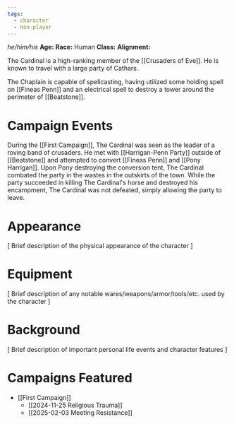 ```yaml
---
tags:
  - character
  - non-player
---
```

_he/him/his_
**Age:**
**Race:** Human
**Class:**
**Alignment:**

The Cardinal is a high-ranking member of the [[Crusaders of Eve]]. He is known to travel with a large party of Cathars.

The Chaplain is capable of spellcasting, having utilized some holding spell on [[Fineas Penn]] and an electrical spell to destroy a tower around the perimeter of [[Beatstone]].

# Campaign Events

During the [[First Campaign]], The Cardinal was seen as the leader of a roving band of crusaders. He met with [[Harrigan-Penn Party]] outside of [[Beatstone]] and attempted to convert [[Fineas Penn]] and [[Pony Harrigan]]. Upon Pony destroying the conversion tent, The Cardinal combated the party in the wastes in the outskirts of the town. While the party succeeded in killing The Cardinal's horse and destroyed his encampment, The Cardinal was not defeated, simply allowing the party to leave.

# Appearance

\[ Brief description of the physical appearance of the character ]

# Equipment

\[ Brief description of any notable wares/weapons/armor/tools/etc. used by the character ]

# Background

\[ Brief description of important personal life events and character features ]

# Campaigns Featured

- [[First Campaign]]
	- [[2024-11-25 Religious Trauma]]
	- [[2025-02-03 Meeting Resistance]]